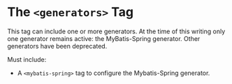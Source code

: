 # The `<generators>` Tag

This tag can include one or more generators. At the time of this writing only one generator remains active: the MyBatis-Spring generator. Other
generators have been deprecated.

Must include:

- A `<mybatis-spring>` tag to configure the Mybatis-Spring generator.

